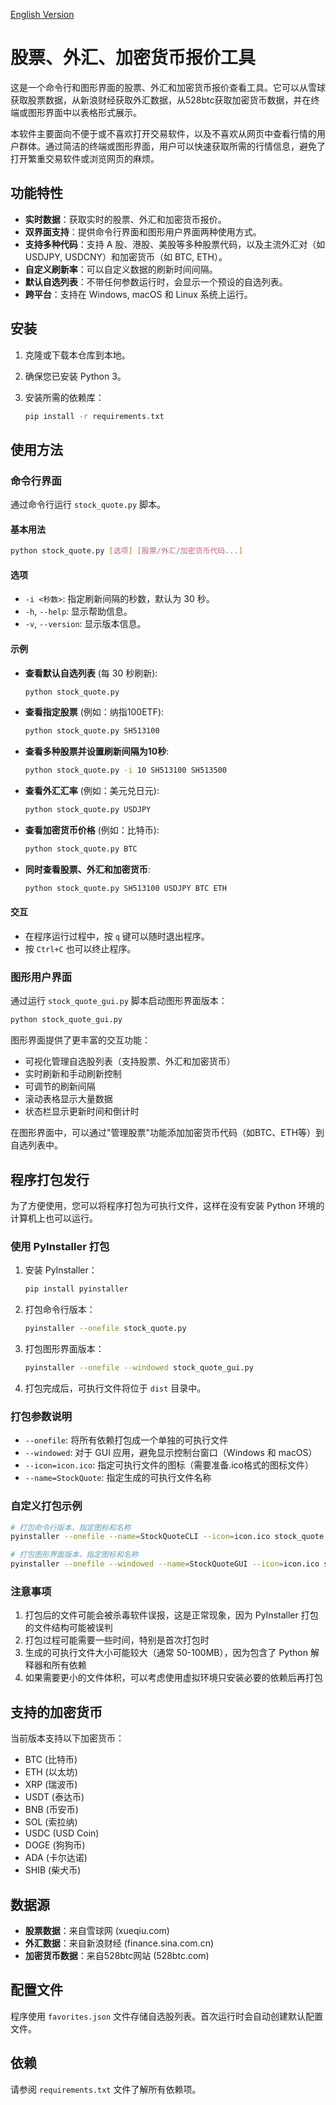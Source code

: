 [English Version](README_en.md)

# 股票、外汇、加密货币报价工具

这是一个命令行和图形界面的股票、外汇和加密货币报价查看工具。它可以从雪球获取股票数据，从新浪财经获取外汇数据，从528btc获取加密货币数据，并在终端或图形界面中以表格形式展示。

本软件主要面向不便于或不喜欢打开交易软件，以及不喜欢从网页中查看行情的用户群体。通过简洁的终端或图形界面，用户可以快速获取所需的行情信息，避免了打开繁重交易软件或浏览网页的麻烦。

## 功能特性

- **实时数据**：获取实时的股票、外汇和加密货币报价。
- **双界面支持**：提供命令行界面和图形用户界面两种使用方式。
- **支持多种代码**：支持 A 股、港股、美股等多种股票代码，以及主流外汇对（如 USDJPY, USDCNY）和加密货币（如 BTC, ETH）。
- **自定义刷新率**：可以自定义数据的刷新时间间隔。
- **默认自选列表**：不带任何参数运行时，会显示一个预设的自选列表。
- **跨平台**：支持在 Windows, macOS 和 Linux 系统上运行。

## 安装

1.  克隆或下载本仓库到本地。
2.  确保您已安装 Python 3。
3.  安装所需的依赖库：

    ```bash
    pip install -r requirements.txt
    ```

## 使用方法

### 命令行界面

通过命令行运行 `stock_quote.py` 脚本。

#### 基本用法

```bash
python stock_quote.py [选项] [股票/外汇/加密货币代码...]
```

#### 选项

-   `-i <秒数>`: 指定刷新间隔的秒数，默认为 30 秒。
-   `-h`, `--help`: 显示帮助信息。
-   `-v`, `--version`: 显示版本信息。

#### 示例

-   **查看默认自选列表** (每 30 秒刷新):
    ```bash
    python stock_quote.py
    ```

-   **查看指定股票** (例如：纳指100ETF):
    ```bash
    python stock_quote.py SH513100
    ```

-   **查看多种股票并设置刷新间隔为10秒**:
    ```bash
    python stock_quote.py -i 10 SH513100 SH513500
    ```

-   **查看外汇汇率** (例如：美元兑日元):
    ```bash
    python stock_quote.py USDJPY
    ```

-   **查看加密货币价格** (例如：比特币):
    ```bash
    python stock_quote.py BTC
    ```

-   **同时查看股票、外汇和加密货币**:
    ```bash
    python stock_quote.py SH513100 USDJPY BTC ETH
    ```

#### 交互

-   在程序运行过程中，按 `q` 键可以随时退出程序。
-   按 `Ctrl+C` 也可以终止程序。

### 图形用户界面

通过运行 `stock_quote_gui.py` 脚本启动图形界面版本：

```bash
python stock_quote_gui.py
```

图形界面提供了更丰富的交互功能：
- 可视化管理自选股列表（支持股票、外汇和加密货币）
- 实时刷新和手动刷新控制
- 可调节的刷新间隔
- 滚动表格显示大量数据
- 状态栏显示更新时间和倒计时

在图形界面中，可以通过"管理股票"功能添加加密货币代码（如BTC、ETH等）到自选列表中。

## 程序打包发行

为了方便使用，您可以将程序打包为可执行文件，这样在没有安装 Python 环境的计算机上也可以运行。

### 使用 PyInstaller 打包

1. 安装 PyInstaller：
   ```bash
   pip install pyinstaller
   ```

2. 打包命令行版本：
   ```bash
   pyinstaller --onefile stock_quote.py
   ```
   
3. 打包图形界面版本：
   ```bash
   pyinstaller --onefile --windowed stock_quote_gui.py
   ```

4. 打包完成后，可执行文件将位于 `dist` 目录中。

### 打包参数说明

- `--onefile`: 将所有依赖打包成一个单独的可执行文件
- `--windowed`: 对于 GUI 应用，避免显示控制台窗口（Windows 和 macOS）
- `--icon=icon.ico`: 指定可执行文件的图标（需要准备.ico格式的图标文件）
- `--name=StockQuote`: 指定生成的可执行文件名称

### 自定义打包示例

```bash
# 打包命令行版本，指定图标和名称
pyinstaller --onefile --name=StockQuoteCLI --icon=icon.ico stock_quote.py

# 打包图形界面版本，指定图标和名称
pyinstaller --onefile --windowed --name=StockQuoteGUI --icon=icon.ico stock_quote_gui.py
```

### 注意事项

1. 打包后的文件可能会被杀毒软件误报，这是正常现象，因为 PyInstaller 打包的文件结构可能被误判
2. 打包过程可能需要一些时间，特别是首次打包时
3. 生成的可执行文件大小可能较大（通常 50-100MB），因为包含了 Python 解释器和所有依赖
4. 如果需要更小的文件体积，可以考虑使用虚拟环境只安装必要的依赖后再打包

## 支持的加密货币

当前版本支持以下加密货币：
- BTC (比特币)
- ETH (以太坊)
- XRP (瑞波币)
- USDT (泰达币)
- BNB (币安币)
- SOL (索拉纳)
- USDC (USD Coin)
- DOGE (狗狗币)
- ADA (卡尔达诺)
- SHIB (柴犬币)

## 数据源

- **股票数据**：来自雪球网 (xueqiu.com)
- **外汇数据**：来自新浪财经 (finance.sina.com.cn)
- **加密货币数据**：来自528btc网站 (528btc.com)

## 配置文件

程序使用 `favorites.json` 文件存储自选股列表。首次运行时会自动创建默认配置文件。

## 依赖

请参阅 `requirements.txt` 文件了解所有依赖项。
